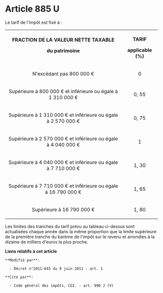 # Article 885 U

Le tarif de l'impôt est fixé à :

<table>
  <tbody>
    <tr>
      <th>FRACTION DE LA VALEUR NETTE TAXABLE 

du patrimoine 

</th>
      <th>

TARIF 

applicable (%) 

</th>
    </tr>
    <tr>
      <td align="center">

N'excédant pas 800 000 € 

</td>
      <td align="center">

0 

</td>
    </tr>
    <tr>
      <td align="center">

Supérieure à 800 000 € et inférieure ou égale à 1 310 000 € 

</td>
      <td align="center">

0, 55 

</td>
    </tr>
    <tr>
      <td align="center">

Supérieure à 1 310 000 € et inférieure ou égale à 2 570 000 € 

</td>
      <td align="center">

0, 75 

</td>
    </tr>
    <tr>
      <td align="center">

Supérieure à 2 570 000 € et inférieure ou égale à 4 040 000 € 

</td>
      <td align="center">

1 

</td>
    </tr>
    <tr>
      <td align="center">

Supérieure à 4 040 000 € et inférieure ou égale à 7 710 000 € 

</td>
      <td align="center">

1, 30 

</td>
    </tr>
    <tr>
      <td align="center">

Supérieure à 7 710 000 € et inférieure ou égale à 16 790 000 € 

</td>
      <td align="center">

1, 65 

</td>
    </tr>
    <tr>
      <td align="center">

Supérieure à 16 790 000 € 

</td>
      <td align="center">

1, 80 

</td>
    </tr>
  </tbody>
</table>

Les limites des tranches du tarif prévu au tableau ci-dessus sont actualisées chaque année dans la même proportion que la
limite supérieure de la première tranche du barème de l'impôt sur le revenu et arrondies à la dizaine de milliers d'euros la
plus proche.

**Liens relatifs à cet article**

	**Modifié par**:

	  - Décret n°2011-645 du 9 juin 2011 - art. 1

	**Cité par**:

	  - Code général des impôts, CGI. - art. 990 J (V)
